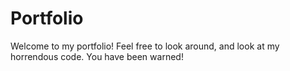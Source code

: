 # Portfolio
Welcome to my portfolio! Feel free to look around, and look at my horrendous code. You have been warned!
